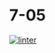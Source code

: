 # 7-05
[![linter](https://github.com/Rewa718/7-05/workflows/linter/badge.svg)](https://github.com/marketplace/actions/super-linter)       
